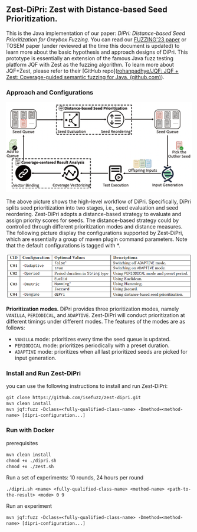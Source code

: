 ## Zest-DiPri: Zest with Distance-based Seed Prioritization.

This is the Java implementation of our paper: *DiPri: Distance-based Seed Prioritization for Greybox Fuzzing*. You can read our [FUZZING'23 paper](https://dl.acm.org/doi/10.1145/3605157.3605172) or TOSEM paper (under reviewed  at the time this document is updated) to learn more about the basic hypothesis and approach designs of DiPri. This prototype is essentially an extension of the famous Java fuzz testing platform JQF with Zest as the fuzzing algorithm. To learn more about JQF+Zest, please refer to their [GitHub repo]([rohanpadhye/JQF: JQF + Zest: Coverage-guided semantic fuzzing for Java. (github.com)](https://github.com/rohanpadhye/JQF)).

### Approach and Configurations

![overview](./fig/dipri-overview.png)

The above picture shows the high-level workflow of DiPri. Specifically, DiPri splits seed prioritization into two stages, i.e., seed evaluation and seed reordering. Zest-DiPri adopts a distance-based strategy to evaluate and assign priority scores for seeds. The distance-based strategy could by controlled through different prioritization modes and distance measures. The following picture display the configurations supported by Zest-DiPri, which are essentially a group of maven plugin command parameters. Note that the default configurations is tagged with *.

![configs](./fig/configs.png)

**Prioritization modes.** DiPri provides three prioritization modes, namely `VANILLA`, `PERIODICAL`, and `ADAPTIVE`. Zest-DiPri will conduct prioritization at different timings under different modes. The features of the modes are as follows:

- `VANILLA` mode: prioritizes every time the seed queue is updated.
- `PERIODICAL` mode: prioritizes periodically with a preset duration.
- `ADAPTIVE` mode: prioritizes when all last prioritized seeds are picked for input generation.

### Install and Run Zest-DiPri

you can use the following instructions to install and run Zest-DiPri:

```shell
git clone https://github.com/isefuzz/zest-dipri.git
mvn clean install
mvn jqf:fuzz -Dclass=<fully-qualified-class-name> -Dmethod=<method-name> [dipri-configuration...]
```

### Run with Docker

prerequisites

```
mvn clean install
chmod +x ./dipri.sh
chmod +x ./zest.sh
```

Run a set of experiments: 10 rounds, 24 hours per round

```
./dipri.sh <name> <fully-qualified-class-name> <method-name> <path-to-the-result> <mode> 0 9
```

Run an experiment

```
mvn jqf:fuzz -Dclass=<fully-qualified-class-name> -Dmethod=<method-name> [dipri-configuration...]
```


